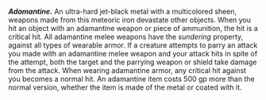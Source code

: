 ***Adamantine.*** An ultra-hard jet-black metal with a multicolored sheen, weapons made from this meteoric iron devastate other objects. When you hit an object with an adamantine weapon or piece of ammunition, the hit is a critical hit. All adamantine melee weapons have the *sundering* property, against all types of wearable armor. If a creature attempts to parry an attack you made with an adamantine melee weapon and your attack hits in spite of the attempt, both the target and the parrying weapon or shield take damage from the attack. When wearing adamantine armor, any critical hit against you becomes a normal hit. An adamantine item costs 500 gp more than the normal version, whether the item is made of the metal or coated with it.